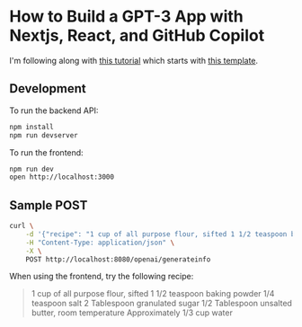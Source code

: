 # How to Build a GPT-3 App with Nextjs, React, and GitHub Copilot

I'm following along with
[this tutorial](https://github.blog/2023-07-25-how-to-build-a-gpt-3-app-with-nextjs-react-and-github-copilot/) which
starts with
[this template](https://github.com/github/codespaces-nextjs).

## Development

To run the backend API:

```bash
npm install
npm run devserver
```

To run the frontend:

```bash
npm run dev
open http://localhost:3000
```

## Sample POST

```bash
curl \
    -d '{"recipe": "1 cup of all purpose flour, sifted 1 1/2 teaspoon baking powder 1/4 teaspoon salt 2 Tablespoon granulated sugar 1/2 Tablespoon unsalted butter, room temperature Approximately 1/3 cup water"}' \
    -H "Content-Type: application/json" \
    -X \
    POST http://localhost:8080/openai/generateinfo
```

When using the frontend, try the following recipe:

> 1 cup of all purpose flour, sifted 1 1/2 teaspoon baking powder 1/4 teaspoon salt 2 Tablespoon granulated sugar 1/2 Tablespoon unsalted butter, room temperature Approximately 1/3 cup water
